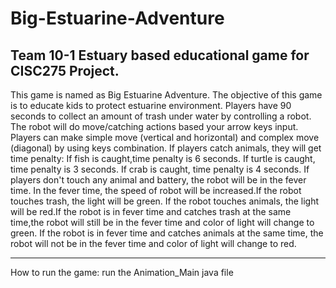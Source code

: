# Big-Estuarine-Adventure
Team 10-1
Estuary based educational game for CISC275 Project.
---------------------------------------------------------------------------------------------------------------------------
This game is named as Big Estuarine Adventure. The objective of this game is to educate kids to protect estuarine environment.
Players have 90 seconds to collect an amount of trash under water by controlling a robot. The robot will do move/catching actions based your arrow keys input. Players can make simple move (vertical and horizontal) and complex move (diagonal) by using keys combination. 
If players catch animals, they will get time penalty: If fish is caught,time penalty is 6 seconds. If turtle is caught, time penalty is 3 seconds. If crab is caught, time penalty is 4 seconds. If players don't touch any animal and battery, the robot will be in the fever time.
In the fever time, the speed of robot will be increased.If the robot touches trash, the light will be green. If the robot touches animals, the light will be red.If the robot is in fever time and catches trash at the same time,the robot will still be in the fever time and color of light will change to green.
If the robot is in fever time and catches animals at the same time, the robot will not be in the fever time and color of light will change to red.

----------------------------------------------------------------------------------------------------------------------------
How to run the game: run the Animation_Main java file
